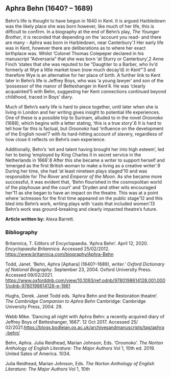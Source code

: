 ## Aphra Behn (1640? – 1689)

Behn’s life is thought to have begun in 1640 in Kent. It is argued Harbledown was the likely place she was born however, like much of her life, this is difficult to confirm. In a biography at the end of Behn’s play, _The Younger Brother_, it is recorded that depending on the ‘account you read- and there are many - Aphra was born in Harbledown, near Canterbury’.1 Her early life was in Kent, however there are deliberations as to where her exact birthplace was. Whilst ‘Colonel Thomas Colepeper declared in his manuscript “Adversaria” that she was born ‘at Sturry or Canterbury’,2 Anne Finch ‘states that she was reputed to be “Daughter to a Barber, who liv’d formerly at Wye a little market town (now much decay’d) in Kent”’3 and therefore Wye is an alternative for her place of birth. A further link to Kent later in Behn’s life is Jeffrey Boys, who was ‘a young lawyer’ and son of the ‘possessor of the manor of Betteshanger in Kent’4. He was ‘clearly acquainted’5 with Behn, suggesting her Kent connections continued beyond childhood, traced in Boys’ diary.

Much of Behn’s early life is hard to piece together, until later when she is living in London and her writing gives insight to potential life experiences. One of these is a possible trip to Surinam, alluded to in the novel _Oroonoko_ (1688), which begins with a letter stating, ‘this is a true story’.6 It is hard to tell how far this is factual, but _Oroonoko_ had ‘influence on the development of the English novel’7 with its hard-hitting account of slavery, regardless of how close it reflects on Behn’s own experience.

Additionally, Behn’s ‘wit and talent having brought her into high esteem’, led her to being ‘employed by King Charles II in secret service in the Netherlands in 1666’.8 After this she became a writer to support herself and ‘emerged as the first British woman to make a living as a creative writer’.9 During her time, she had ‘at least nineteen plays staged’10 and was responsible for _The Rover_ and _Emperor of the Moon_. As she became more successful, it was evident that, ‘Behn flourished in the cosmopolitan world of the playhouse and the court’ and ‘Dryden and other wits encouraged her’11 as she began to have an impact on the theatre. This was at a point where ‘actresses for the first time appeared on the public stage’12 and this bled into Behn’s work, writing plays with ‘casts that included women’.13 Behn’s work was ground-breaking and clearly impacted theatre’s future.

**Article written by:** Alexa Barrett.

### Bibliography

Britannica, T. Editors of Encyclopaedia. ‘Aphra Behn’. April 12, 2020. _Encyclopaedia Britannica_. Accessed 25/02/2012. https://www.britannica.com/biography/Aphra-Behn

Todd, Janet. ‘Behn, Aphra [Aphara] (1640?–1689), writer.’ _Oxford Dictionary of National Biography_. September 23, 2004. Oxford University Press. Accessed 09/02/2021. https://www.oxforddnb.com/view/10.1093/ref:odnb/9780198614128.001.0001/odnb-9780198614128-e-1961

Hughs, Derek. Janet Todd eds. ‘Aphra Behn and the Restoration theatre’. _The Cambridge Companion to Aphra Behn_ Cambridge: Cambridge University Press, 2004. 29.

Webb Mike. ‘Dancing all night with Aphra Behn: a recently acquired diary of Jeffrey Boys of Betteshanger, 1667’. 12 Oct 2017. Accessed 25/ 02/2021.https://blogs.bodleian.ox.ac.uk/archivesandmanuscripts/tag/aphra-behn/

Behn, Aphra. Julia Reidhead, Marian Johnson, Eds. ‘Oroonoko’. _The Norton Anthology of English Literature: The Major Authors_ Vol 1, 10th ed. 2019. United Sates of America. 1034.

Julia Reidhead, Marian Johnson, Eds. _The Norton Anthology of English Literature: The Major Authors_ Vol 1, 10th
